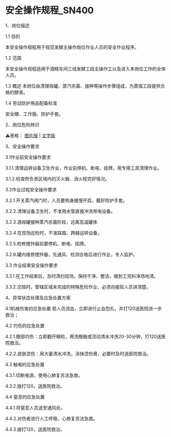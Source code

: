 # 安全操作规程_SN400

1、岗位描述

1.1 目的

本安全操作规程用于规范发酵主操作岗位作业人员的安全作业程序。

1.2 范围

本安全操作规程适用于酒精车间三线发酵工段主操作工以及进入本岗位工作的全体人员。

1.3 概述
本岗位由清理母罐、蒸汽杀菌、接种等操作步骤组成，为蒸馏工段提供合格的醪液。

1.4 劳动防护用品配备标准

安全帽、工作服、防护手套。

2、岗位危险辨识

⚠️表格：
[图片版](gwwxbs_tp.md) | 
[文字版](gwwxbs_wz.md)

3、安全操作要求

3.1作业前安全操作要求

3.1.1.清理运转设备卫生作业，作业前停机、断电、挂牌，用专用工具清理作业。

3.1.2.检查所负责区域内的灭火器、消火栓完好情况。

3.2作业过程安全操作要求

3.2.1.开关蒸汽阀门时，人员要侧身缓慢开启，戴好防护手套。

3.2.2.清理设备卫生时，不准用水管直接冲洗带电设备。

3.2.3.酒母罐接种蒸汽杀菌阶段，远离高温罐体

3.2.4.在现场巡检时，不准踩踏、跨越运转设备。

3.2.5.检修搅拌器前要停机、断电、挂牌。

3.2.6.罐内维修搅拌器，先通风、检测合格后进行作业，专人监护。

3.3 作业结束安全操作要求

3.3.1.在工作结束后，及时清扫现场，保持干净、整洁，做到工完料净场地清。

3.3.2.交班时，管辖区域未完成的特殊危险作业，必须向接班人员讲清楚。

4、异常状态处理及应急处置方案

4.1机械伤害的应急处置
若人员流血，立即进行止血包扎，并打120送医院进一步救治；

4.2 灼伤的应急处置

4.2.1.眼部灼伤：立即翻开眼睑，用洗眼器或流动清水冲洗20-30分钟，打120送医院救治。

4.2.2.皮肤烫伤：用大量清水冲洗，涂抹烫伤膏，必要时及时送医院救治。

4.3 触电的应急处置

4.3.1.切断电源，使用心肺复苏法急救。

4.3.2.拨打120，送医院救治。

4.4 窒息的应急处置

4.4.1.将窒息人员送至通风处。

4.4.2.对伤者进行人工呼吸、心肺复苏法急救。

4.4.3.拨打120，送医院救治。
